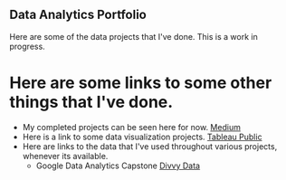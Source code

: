 ## Data Analytics Portfolio
Here are some of the data projects that I've done. This is a work in progress.


# Here are some links to some other things that I've done.
* My completed projects can be seen here for now. [Medium](https://medium.com/@jackjoerobinson)
* Here is a link to some data visualization projects. [Tableau Public](https://public.tableau.com/app/profile/jack.robinson5140)
* Here are links to the data that I've used throughout various projects, whenever its available.
  - Google Data Analytics Capstone [Divvy Data](https://divvy-tripdata.s3.amazonaws.com/index.html)

